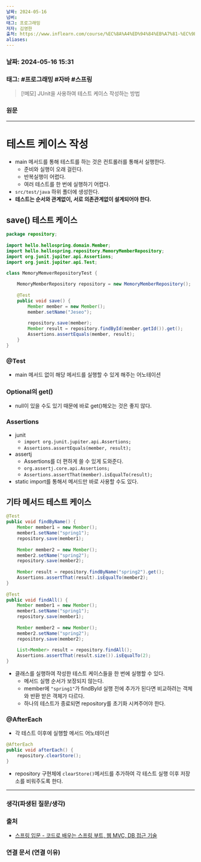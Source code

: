 ```yaml
---
날짜: 2024-05-16
넘버: 
태그: 프로그래밍
저자: 김영한
출처: https://www.inflearn.com/course/%EC%8A%A4%ED%94%84%EB%A7%81-%EC%9E%85%EB%AC%B8-%EC%8A%A4%ED%94%84%EB%A7%81%EB%B6%80%ED%8A%B8
aliases:
---
```

### 날짜:  2024-05-16 15:31

### 태그: #프로그래밍 #자바 #스프링

>[!메모]
> JUnit을 사용하여 테스트 케이스 작성하는 방법

### 원문
---
# 테스트 케이스 작성
- main 메서드를 통해 테스트를 하는 것은 컨트롤러를 통해서 실행한다.
	- 준비와 실행이 오래 걸린다.
	- 반복실행이 어렵다.
	- 여러 테스트를 한 번에 실행하기 어렵다.
- `src/test/java` 하위 폴더에 생성한다.
- **테스트는 순서와 관계없이, 서로 의존관계없이 설계되어야 한다.**
## save() 테스트 케이스
```java
package repository;  
  
import hello.hellospring.domain.Member;  
import hello.hellospring.repository.MemoryMemberRepository;  
import org.junit.jupiter.api.Assertions;  
import org.junit.jupiter.api.Test;  

class MemoryMemverRepositoryTest {  
  
	MemoryMemberRepository repository = new MemoryMemberRepository();  
	
	@Test  
	public void save() {  
		Member member = new Member();  
		member.setName("Jeseo");  
	  
		repository.save(member);  
		Member result = repository.findById(member.getId()).get();  
		Assertions.assertEquals(member, result);
	}
}
```
### @Test
- main 메서드 없이 해당 메서드를 실행할 수 있게 해주는 어노테이션
### Optional의 get()
- null이 있을 수도 있기 때문에 바로 get()해오는 것은 좋지 않다.
### Assertions
- junit
	- `import org.junit.jupiter.api.Assertions;`
	- `Assertions.assertEquals(member, result);`
- assertj
	- Assertions를 더 편하게 쓸 수 있게 도와준다.
	- `org.assertj.core.api.Assertions;`
	- `Assertions.assertThat(member).isEqualTo(result);`
- static import를 통해서 메서드만 바로 사용할 수도 있다.
## 기타 메서드 테스트 케이스
```java
@Test  
public void findByName() {  
	Member member1 = new Member();  
	member1.setName("spring1");  
	repository.save(member1);  
	  
	Member member2 = new Member();  
	member2.setName("spring2");  
	repository.save(member2);  
	  
	Member result = repository.findByName("spring2").get();  
	Assertions.assertThat(result).isEqualTo(member2);  
}  
  
@Test  
public void findAll() {  
	Member member1 = new Member();  
	member1.setName("spring1");  
	repository.save(member1);  
	  
	Member member2 = new Member();  
	member2.setName("spring2");  
	repository.save(member2);  
	  
	List<Member> result = repository.findAll();  
	Assertions.assertThat(result.size()).isEqualTo(2);  
}
```
- 클래스를 실행하여 작성한 테스트 케이스들을 한 번에 실행할 수 있다.
	- 메서드 실행 순서가 보장되지 않는다.
	- member에 `"spring1"`가  findById 실행 전에 추가가 된다면 비교하려는 객체와 반환 받은 객체가 다르다.
	- 하나의 테스트가 종료되면 repository를 초기화 시켜주어야 한다.
### @AfterEach
- 각 테스트 이후에 실행할 메서드 어노테이션
```java
@AfterEach  
public void afterEach() {  
	repository.clearStore();  
}
```
- repository 구현체에 `clearStore()`메서드를 추가하여 각 테스트 실행 이후 저장소를 비워주도록 한다.
---
### 생각(파생된 질문/생각)

### 출처
- [스프링 입문 - 코드로 배우는 스프링 부트, 웹 MVC, DB 접근 기술](https://www.inflearn.com/course/%EC%8A%A4%ED%94%84%EB%A7%81-%EC%9E%85%EB%AC%B8-%EC%8A%A4%ED%94%84%EB%A7%81%EB%B6%80%ED%8A%B8)

### 연결 문서 (연결 이유)
